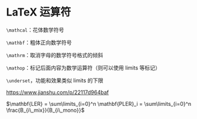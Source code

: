 # LaTeX 运算符

`\mathcal`：花体数学符号

`\mathbf`：粗体正向数学符号

`\mathrm`：取消字母的数学符号格式的倾斜

`\mathop`：标记后面内容为数学运算符（则可以使用 limits 等标记）

`\underset`，功能和效果类似 limits 的下限

https://www.jianshu.com/p/22117d964baf

$\mathbf{LER} = \sum\limits_{i=0}^n \mathbf{PLER}_i = \sum\limits_{i=0}^n \frac{B_{i\_mix}}{B_{i\_mono}}$
